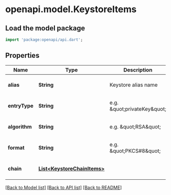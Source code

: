 # openapi.model.KeystoreItems

## Load the model package
```dart
import 'package:openapi/api.dart';
```

## Properties
Name | Type | Description | Notes
------------ | ------------- | ------------- | -------------
**alias** | **String** | Keystore alias name | [optional] [default to null]
**entryType** | **String** | e.g. \&quot;privateKey\&quot; | [optional] [default to null]
**algorithm** | **String** | e.g. \&quot;RSA\&quot; | [optional] [default to null]
**format** | **String** | e.g. \&quot;PKCS#8\&quot; | [optional] [default to null]
**chain** | [**List&lt;KeystoreChainItems&gt;**](KeystoreChainItems.md) |  | [optional] [default to []]

[[Back to Model list]](../README.md#documentation-for-models) [[Back to API list]](../README.md#documentation-for-api-endpoints) [[Back to README]](../README.md)


